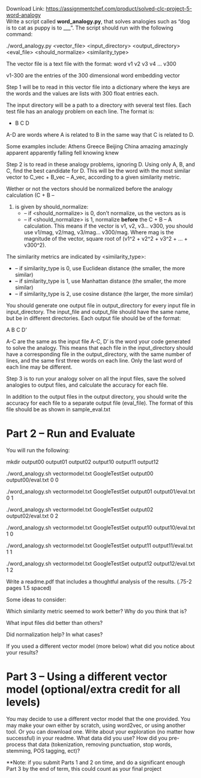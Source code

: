 Download Link: https://assignmentchef.com/product/solved-clc-project-5-word-analogy
<br>
Write a script called <strong>word_analogy.py</strong>, that solves analogies such as “dog is to cat as puppy is to ___”.  The script should run with the following command:

./word_analogy.py  &lt;vector_file&gt; &lt;input_directory&gt; &lt;output_directory&gt; &lt;eval_file&gt; &lt;should_normalize&gt; &lt;similarity_type&gt;

The vector file is a text file with the format:          word v1 v2 v3 v4 … v300

v1-300 are the entries of the 300 dimensional word embedding vector

Step 1 will be to read in this vector file into a dictionary where the keys are the words and the values are lists with 300 float entries each.

The input directory will be a path to a directory with several test files.  Each test file has an analogy problem on each line.  The format is:

<ul>

 <li>B C D</li>

</ul>

A-D are words where A is related to B in the same way that C is related to D.

Some examples include:    Athens Greece Beijing China             amazing amazingly apparent apparently             falling fell knowing knew

Step 2 is to read in these analogy problems, ignoring D.  Using only A, B, and C, find the best candidate for D.  This will be the word with the most similar vector to C_vec + B_vec – A_vec, according to a given similarity metric.

Wether or not the vectors should be normalized before the analogy calculation (C + B –

<ol>

 <li>is given by should_normalize:

  <ul>

   <li>– if &lt;should_normalize&gt; is 0, don’t normalize, us the vectors as is</li>

   <li>– if &lt;should_normalize&gt; is 1, normalize <strong>before</strong> the C + B – A calculation. This means if the vector is v1, v2, v3… v300, you should use v1/mag, v2/mag, v3/mag… v300/mag.  Where mag is the magnitude of the vector, square root of (v1^2 + v2^2 + v3^2 + … + v300^2).</li>

  </ul></li>

</ol>

The similarity metrics are indicated by &lt;similarity_type&gt;:

<ul>

 <li>– if similarity_type is 0, use Euclidean distance (the smaller, the more similar)</li>

 <li>– if similarity_type is 1, use Manhattan distance (the smaller, the more similar)</li>

 <li>– if similarity_type is 2, use cosine distance (the larger, the more similar)</li>

</ul>

You should generate one output file in output_directory for every input file in input_directory.  The input_file and output_file should have the same name, but be in different directories.  Each output file should be of the format:

A B C D’

A-C are the same as the input file A-C, D’ is the word your code generated to solve the analogy.  This means that each file in the input_directory should have a corresponding file in the output_directory, with the same number of lines, and the same first three words on each line.  Only the last word of each line may be different.

Step 3 is to run your analogy solver on all the input files, save the solved analogies to output files, and calculate the accuracy for each file.

In addition to the output files in the output directory, you should write the accuracy for each file to a separate output file (eval_file).  The format of this file should be as shown in sample_eval.txt

<h1>Part 2 – Run and Evaluate</h1>

You will run the following:

mkdir output00 output01 output02 output10 output11 output12

./word_analogy.sh vectormodel.txt GoogleTestSet output00 output00/eval.txt 0 0

./word_analogy.sh vectormodel.txt GoogleTestSet output01 output01/eval.txt 0 1

./word_analogy.sh vectormodel.txt GoogleTestSet output02 output02/eval.txt 0 2

./word_analogy.sh vectormodel.txt GoogleTestSet output10 output10/eval.txt 1 0

./word_analogy.sh vectormodel.txt GoogleTestSet output11 output11/eval.txt 1 1

./word_analogy.sh vectormodel.txt GoogleTestSet output12 output12/eval.txt 1 2

Write a readme.pdf that includes a thoughtful analysis of the results. (.75-2 pages 1.5 spaced)

Some ideas to consider:

Which similarity metric seemed to work better?  Why do you think that is?

What input files did better than others?

Did normalization help?  In what cases?

If you used a different vector model (more below) what did you notice about your results?

<h1>Part 3 – Using a different vector model (optional/extra credit for all levels)</h1>

You may decide to use a different vector model that the one provided.  You may make your own either by scratch, using word2vec, or using another tool.  Or you can download one.  Write about your exploration (no matter how successful) in your readme.  What data did you use?  How did you pre-process that data (tokenization, removing punctuation, stop words, stemming, POS tagging, ect)?

**Note: if you submit Parts 1 and 2 on time, and do a significant enough Part 3 by the end of term, this could count as your final project